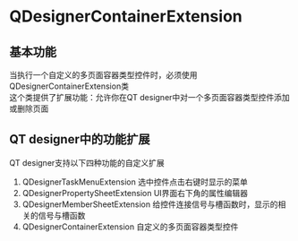 # QDesignerContainerExtension

## 基本功能
当执行一个自定义的多页面容器类型控件时，必须使用QDesignerContainerExtension类  
这个类提供了扩展功能：允许你在QT designer中对一个多页面容器类型控件添加或删除页面  


## QT designer中的功能扩展
QT designer支持以下四种功能的自定义扩展  
1. QDesignerTaskMenuExtension
选中控件点击右键时显示的菜单  
2. QDesignerPropertySheetExtension
UI界面右下角的属性编辑器  
3. QDesignerMemberSheetExtension
给控件连接信号与槽函数时，显示的相关的信号与槽函数  
4. QDesignerContainerExtension
自定义的多页面容器类型控件  